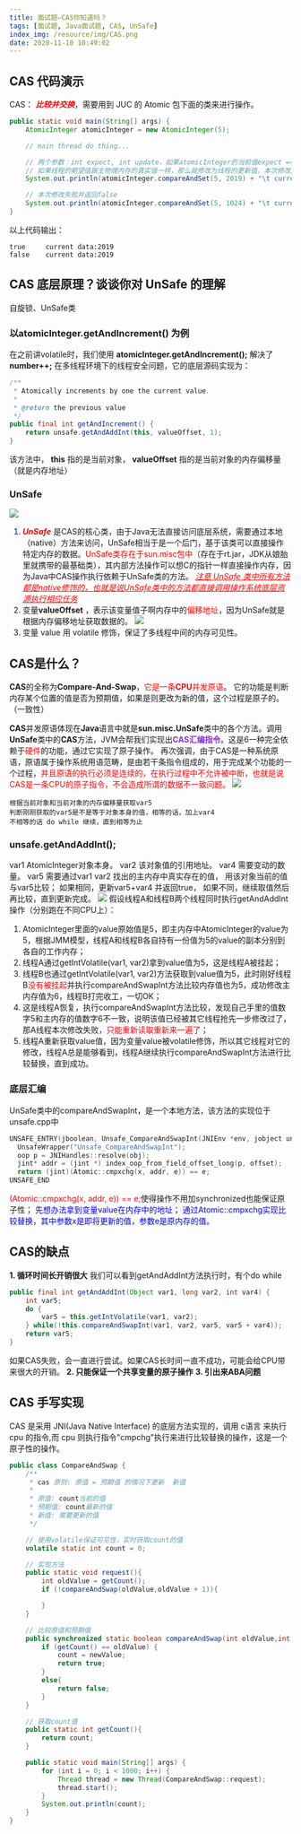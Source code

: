 ```yaml
---
title: 面试题—CAS你知道吗？
tags: [面试题, Java面试题, CAS, UnSafe]
index_img: /resource/img/CAS.png
date: 2020-11-10 10:49:02
---
```


## CAS 代码演示
CAS： ***<font color=#FF000>比较并交换</font>***，需要用到 JUC 的 Atomic 包下面的类来进行操作。
```java
public static void main(String[] args) {
    AtomicInteger atomicInteger = new AtomicInteger(5);

    // main thread do thing...

    // 两个参数：int expect, int update，如果atomicInteger的当前值expect == 5，那么就将atomicInteger的值改为update
    // 如果线程的期望值跟主物理内存的真实值一样，那么就修改为线程的更新值，本次修改成功并返回true
    System.out.println(atomicInteger.compareAndSet(5, 2019) + "\t current data:" + atomicInteger.get());

    // 本次修改失败并返回false
    System.out.println(atomicInteger.compareAndSet(5, 1024) + "\t current data:" + atomicInteger.get());
}
```
以上代码输出：
```text
true	 current data:2019
false	 current data:2019
```

## CAS 底层原理？谈谈你对 UnSafe 的理解
自旋锁、UnSafe类

### 以atomicInteger.getAndIncrement() 为例
在之前讲volatile时，我们使用 **atomicInteger.getAndIncrement();** 解决了 **number++;** 在多线程环境下的线程安全问题，它的底层源码实现为：
```java
/**
 * Atomically increments by one the current value.
 *
 * @return the previous value
 */
public final int getAndIncrement() {
    return unsafe.getAndAddInt(this, valueOffset, 1);
}
```
该方法中， **this** 指的是当前对象， **valueOffset** 指的是当前对象的内存偏移量（就是内存地址）

### UnSafe
![](/resource/img/UnSafe.png)
1. ***<font color=#FF000>UnSafe</font>*** 是CAS的核心类，由于Java无法直接访问底层系统，需要通过本地（native）方法来访问，UnSafe相当于是一个后门，基于该类可以直接操作特定内存的数据。<font color=#FF000>UnSafe类存在于sun.misc包中</font>（存在于rt.jar，JDK从娘胎里就携带的最基础类），其内部方法操作可以想C的指针一样直接操作内存，因为Java中CAS操作执行依赖于UnSafe类的方法。
 <font color=#FF000><u>*注意 UnSafe 类中所有方法都是native修饰的，也就是说UnSafe类中的方法都直接调用操作系统底层资源执行相应任务*</u></font>
2. 变量**valueOffset** ，表示该变量值子啊内存中的<font color=#FF000>偏移地址</font>，因为UnSafe就是根据内存偏移地址获取数据的。
![](/resource/img/valueOffset.png)
3. 变量 value 用 volatile 修饰，保证了多线程中间的内存可见性。

## CAS是什么？
**CAS**的全称为**Compare-And-Swap**，<font color=#FF000>它是一条**CPU**并发原语</font>。
它的功能是判断内存某个位置的值是否为预期值，如果是则更改为新的值，这个过程是原子的。（一致性）

**CAS**并发原语体现在**Java**语言中就是**sun.misc.UnSafe**类中的各个方法。调用**UnSafe**类中的**CAS**方法，JVM会帮我们实现出<font color=#8A2BE2>**CAS汇编指令**</font>。这是6一种完全依赖于<font color=#FF000>硬件</font>的功能，通过它实现了原子操作。
再次强调，由于CAS是一种系统原语，原语属于操作系统用语范畴，是由若干条指令组成的，用于完成某个功能的一个过程，<font color=#FF000>并且原语的执行必须是连续的，在执行过程中不允许被中断，也就是说CAS是一条CPU的原子指令，不会造成所谓的数据不一致问题。</font>
![](/resource/img/CAS.png)
```text
根据当前对象和当前对象的内存偏移量获取var5
判断刚刚获取的var5是不是等于对象本身的值，相等的话，加上var4
不相等的话 do while 继续，直到相等为止
```

### unsafe.getAndAddInt();
var1 AtomicInteger对象本身。
var2 该对象值的引用地址。
var4 需要变动的数量。
var5 需要通过var1 var2 找出的主内存中真实存在的值，
用该对象当前的值与var5比较；
如果相同，更新var5+var4 并返回true，
如果不同，继续取值然后再比较，直到更新完成。
![](/resource/img/unsafe-getAndAddInt.png)
假设线程A和线程B两个线程同时执行getAndAddInt操作（分别跑在不同CPU上）：
1. AtomicInteger里面的value原始值是5，即主内存中AtomicInteger的value为5，根据JMM模型，线程A和线程B各自持有一份值为5的value的副本分别到各自的工作内存；
2. 线程A通过getIntVolatile(var1, var2)拿到value值为5，这是线程A被挂起；
3. 线程B也通过getIntVolatile(var1, var2)方法获取到value值为5，此时刚好线程B<font color=#FF000>没有被挂起</font>并执行compareAndSwapInt方法比较内存值也为5，成功修改主内存值为6，线程B打完收工，一切OK；
4. 这是线程A恢复，执行compareAndSwapInt方法比较，发现自己手里的值数字5和主内存的值数字6不一致，说明该值已经被其它线程抢先一步修改过了，那A线程本次修改失败，<font color=#FF000>只能重新读取重新来一遍了</font>；
5. 线程A重新获取value值，因为变量value被volatile修饰，所以其它线程对它的修改，线程A总是能够看到，线程A继续执行compareAndSwapInt方法进行比较替换，直到成功。

### 底层汇编
UnSafe类中的compareAndSwapInt，是一个本地方法，该方法的实现位于unsafe.cpp中
```cpp
UNSAFE_ENTRY(jboolean, Unsafe_CompareAndSwapInt(JNIEnv *env, jobject unsafe, jobject obj, jlong offset, jint e, jint x))
  UnsafeWrapper("Unsafe_CompareAndSwapInt");
  oop p = JNIHandles::resolve(obj);
  jint* addr = (jint *) index_oop_from_field_offset_long(p, offset);
  return (jint)(Atomic::cmpxchg(x, addr, e)) == e;
UNSAFE_END
```
<font color=#FF000>(Atomic::cmpxchg(x, addr, e)) == e;</font>使得操作不用加synchronized也能保证原子性；
<font color=#0000F>
先想办法拿到变量value在内存中的地址；
通过Atomic::cmpxchg实现比较替换，其中参数x是即将更新的值，参数e是原内存的值。
</font>

## CAS的缺点
**1. 循环时间长开销很大**
我们可以看到getAndAddInt方法执行时，有个do while
```java
public final int getAndAddInt(Object var1, long var2, int var4) {
    int var5;
    do {
        var5 = this.getIntVolatile(var1, var2);
    } while(!this.compareAndSwapInt(var1, var2, var5, var5 + var4));
    return var5;
}
```
如果CAS失败，会一直进行尝试。如果CAS长时间一直不成功，可能会给CPU带来很大的开销。
**2. 只能保证一个共享变量的原子操作**
**3. 引出来ABA问题**

## CAS 手写实现
CAS 是采用 JNI(Java Native Interface) 的底层方法实现的，调用 c语言 来执行 cpu 的指令,而 cpu 则执行指令"cmpchg"执行来进行比较替换的操作，这是一个原子性的操作。
```java
public class CompareAndSwap {
    /**
     * cas 原则: 原值 = 预期值 的情况下更新  新值
     *
     * 原值: count当前的值
     * 预期值: count最新的值
     * 新值: 需要更新的值
     */

    // 使用volatile保证可见性，实时获取count的值
    volatile static int count = 0;

    // 实现方法
    public static void request(){
        int oldValue = getCount();
        if (!compareAndSwap(oldValue,oldValue + 1)){

        }
    }

    // 比较原值和预期值
    public synchronized static boolean compareAndSwap(int oldValue,int newValue){
        if (getCount() == oldValue) {
            count = newValue;
            return true;
        }
        else{
            return false;
        }
    }

    // 获取count值
    public static int getCount(){
        return count;
    }

    public static void main(String[] args) {
        for (int i = 0; i < 1000; i++) {
            Thread thread = new Thread(CompareAndSwap::request);
            thread.start();
        }
        System.out.println(count);
    }
}
```

